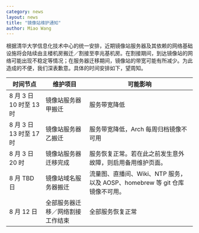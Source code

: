 ```yaml
---
category: news
layout: news
title: "镜像站维护通知"
author: Miao Wang
---
```


根据清华大学信息化技术中心的统一安排，近期镜像站服务器及其依赖的网络基础设施将会陆续由主楼机房搬迁／割接至李兆基机房。在割接期间，到达镜像站的网络可能出现不稳定等情况；在服务器迁移期间，镜像站的带宽可能有所减少。为此造成的不便，我们深表歉意。具体的时间安排如下，望周知。


时间节点 | 维护项目 | 可能影响
-------|----------|------
8 月 3 日 10 时至 13 时 | 镜像站服务器甲搬迁 | 服务带宽降低
8 月 3 日 13 时至 17 时 | 镜像站服务器乙搬迁 | 服务带宽降低，Arch 每周归档镜像不可用
8 月 3 日 20 时 | 镜像站服务器迁移完成 | 服务恢复正常。若在此之前发生意外故障，则启用备用维护页面。
8 月 TBD 日 | 镜像站域名服务器搬迁 | 流量图、直播间、Wiki、NTP 服务，以及 AOSP、homebrew 等 git 仓库镜像不可用。
8 月 12 日 | 全部服务器迁移／网络割接工作结束 | 全部服务恢复正常


